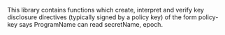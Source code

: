 This library contains functions which create, interpret and verify key disclosure directives (typically
signed by  a policy key) of the form policy-key says ProgramName can read secretName, epoch.

